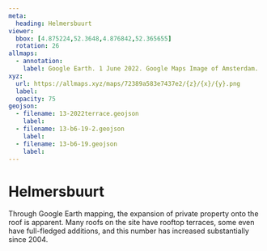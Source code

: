 ```yaml
---
meta:
  heading: Helmersbuurt
viewer:
  bbox: [4.875224,52.3648,4.876842,52.365655]
  rotation: 26
allmaps:
  - annotation:
    label: Google Earth. 1 June 2022. Google Maps Image of Amsterdam. 
xyz:
  url: https://allmaps.xyz/maps/72389a583e7437e2/{z}/{x}/{y}.png
  label:
  opacity: 75
geojson: 
  - filename: 13-2022terrace.geojson
    label: 
  - filename: 13-b6-19-2.geojson
    label: 
  - filename: 13-b6-19.geojson
    label: 
---
```

# Helmersbuurt
Through Google Earth mapping, the expansion of private property onto the roof is apparent. Many roofs on the site have rooftop terraces, some even have full-fledged additions, and this number has increased substantially since 2004.
